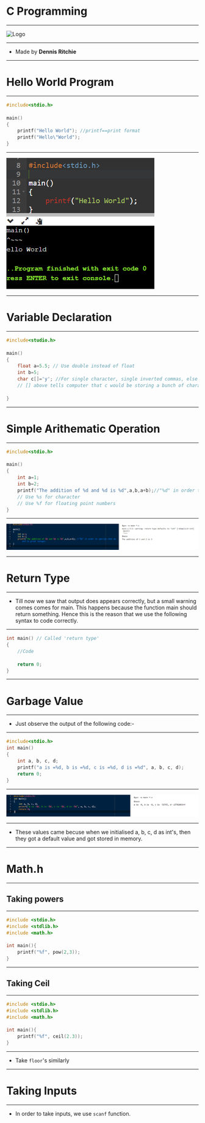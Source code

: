 # C Programming

<hr>

![Logo](https://cdn.iconscout.com/icon/free/png-512/c-programming-569564.png)

<hr>

- Made by **Dennis Ritchie**

<hr>

# Hello World Program

<hr>

```c++
#include<stdio.h>

main()
{
    printf("Hello World"); //printf==print format
    printf("Hello\"World");
}
```

<hr>

![Output](Images/hello_world.png)

<hr>

# Variable Declaration

<hr>

```c++
#include<studio.h>

main()
{
    float a=5.5; // Use double instead of float
    int b=5;
    char c[]='y'; //For single character, single inverted commas, else double.
    // [] above tells computer that c would be storing a bunch of characters

}
```

<hr>

# Simple Arithematic Operation

<hr>

```c++
#include<stdio.h>

main()
{
    int a=1;
    int b=2;
    printf("The addition of %d and %d is %d",a,b,a+b);//"%d" in order to specify that we are to print integer.
    // Use %s for character
    // Use %f for floating point numbers
}
```

<hr>

![Output](Images/op1.png)

<hr>

# Return Type

<hr>

- Till now we saw that output does appears correctly, but a small warning comes comes for main. This happens because the function main should return something. Hence this is the reason that we use the following syntax to code correctly.

<hr>

```c++
int main() // Called 'return type'
{
    //Code

    return 0;
}
```

<hr>

# Garbage Value

<hr>

- Just observe the output of the following code:-

<hr>

```c++
#include<stdio.h>
int main()
{
    int a, b, c, d;
    printf("a is =%d, b is =%d, c is =%d, d is =%d", a, b, c, d);
    return 0;
}
```

<hr>

![Output](Images/op2.png)

<hr>

- These values came becuse when we initialised a, b, c, d as int's, then they got a default value and got stored in memory.

<hr>

# Math.h

<hr>

## Taking powers

<hr>

```c++
#include <stdio.h>
#include <stdlib.h>
#include <math.h>

int main(){
    printf("%f", pow(2,3));
}
```

<hr>

## Taking Ceil

<hr>

```c++
#include <stdio.h>
#include <stdlib.h>
#include <math.h>

int main(){
    printf("%f", ceil(2.3));
}
```

<hr>

- Take `floor`'s similarly

<hr>

# Taking Inputs

<hr>

- In order to take inputs, we use `scanf` function.